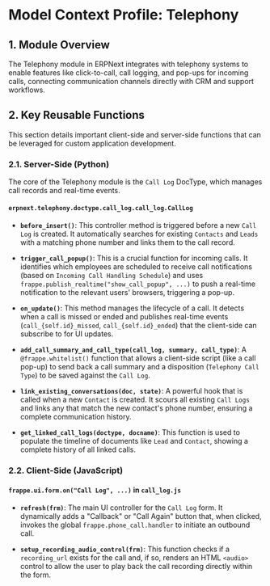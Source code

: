 # Model Context Profile: Telephony

## 1. Module Overview

The Telephony module in ERPNext integrates with telephony systems to enable features like click-to-call, call logging, and pop-ups for incoming calls, connecting communication channels directly with CRM and support workflows.

## 2. Key Reusable Functions

This section details important client-side and server-side functions that can be leveraged for custom application development.

### 2.1. Server-Side (Python)

The core of the Telephony module is the `Call Log` DocType, which manages call records and real-time events.

#### `erpnext.telephony.doctype.call_log.call_log.CallLog`

-   **`before_insert()`**: This controller method is triggered before a new `Call Log` is created. It automatically searches for existing `Contacts` and `Leads` with a matching phone number and links them to the call record.

-   **`trigger_call_popup()`**: This is a crucial function for incoming calls. It identifies which employees are scheduled to receive call notifications (based on `Incoming Call Handling Schedule`) and uses `frappe.publish_realtime("show_call_popup", ...)` to push a real-time notification to the relevant users' browsers, triggering a pop-up.

-   **`on_update()`**: This method manages the lifecycle of a call. It detects when a call is missed or ended and publishes real-time events (`call_{self.id}_missed`, `call_{self.id}_ended`) that the client-side can subscribe to for UI updates.

-   **`add_call_summary_and_call_type(call_log, summary, call_type)`**: A `@frappe.whitelist()` function that allows a client-side script (like a call pop-up) to send back a call summary and a disposition (`Telephony Call Type`) to be saved against the `Call Log`.

-   **`link_existing_conversations(doc, state)`**: A powerful hook that is called when a new `Contact` is created. It scours all existing `Call Logs` and links any that match the new contact's phone number, ensuring a complete communication history.

-   **`get_linked_call_logs(doctype, docname)`**: This function is used to populate the timeline of documents like `Lead` and `Contact`, showing a complete history of all linked calls.

### 2.2. Client-Side (JavaScript)

#### `frappe.ui.form.on("Call Log", ...)` in `call_log.js`

-   **`refresh(frm)`**: The main UI controller for the `Call Log` form. It dynamically adds a "Callback" or "Call Again" button that, when clicked, invokes the global `frappe.phone_call.handler` to initiate an outbound call.

-   **`setup_recording_audio_control(frm)`**: This function checks if a `recording_url` exists for the call and, if so, renders an HTML `<audio>` control to allow the user to play back the call recording directly within the form.